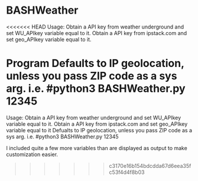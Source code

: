 # BASHWeather

<<<<<<< HEAD
Usage: Obtain a API key from weather underground and set WU_APIkey variable equal to it. 
Obtain a API key from ipstack.com and set geo_APIkey variable equal to it.

Program Defaults to IP geolocation, unless you pass ZIP code as a sys arg. i.e. #python3 BASHWeather.py 12345
=======
Usage:
    Obtain a API key from weather underground and set WU_APIkey variable equal to it.
    Obtain a API key from ipstack.com and set geo_APIkey variable equal to it
    Defualts to IP geolocation, unless you pass ZIP code as a sys arg. i.e. #python3 BASHWeather.py 12345
    
 I included quite a few more variables than are displayed as output to make customization easier.
>>>>>>> c3170e16b154bdcdda67d6eea35fc53f4d4f8b03
